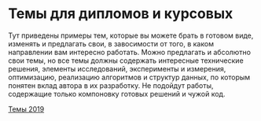 # Темы для дипломов и курсовых

Тут приведены примеры тем, которые вы можете брать в готовом виде, изменять и
предлагать свои, в завосимости от того, в каком направлении вам интересно
работать. Можно предлагать и абсолютно свои темы, но все темы должны содержать
интересные технические решения, элементы исследований, эксперименты и измерения,
оптимизацию, реализацию алгоритмов и структур данных, по которым понятен вклад
автора в их разработку. Не подойдут работы, содержащие только компоновку готовых
решений и чужой код.

[Темы 2019](2019/README.md)
